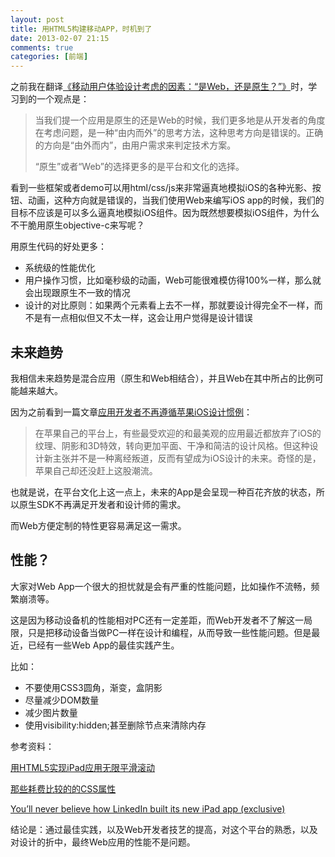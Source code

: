 ```yaml
---
layout: post
title: 用HTML5构建移动APP，时机到了
date: 2013-02-07 21:15
comments: true
categories: [前端]
---
```

之前我在翻译[《移动用户体验设计考虑的因素：“是Web，还是原生？”》](http://yuguo.us/weblog/web-or-native-2/)时，学习到的一个观点是：

> 当我们提一个应用是原生的还是Web的时候，我们更多地是从开发者的角度在考虑问题，是一种“由内而外”的思考方法，这种思考方向是错误的。正确的方向是“由外而内”，由用户需求来判定技术方案。
>
> “原生”或者“Web”的选择更多的是平台和文化的选择。

看到一些框架或者demo可以用html/css/js来非常逼真地模拟iOS的各种光影、按钮、动画，这种方向就是错误的，当我们使用Web来编写iOS app的时候，我们的目标不应该是可以多么逼真地模拟iOS组件。因为既然想要模拟iOS组件，为什么不干脆用原生objective-c来写呢？

用原生代码的好处更多：

* 系统级的性能优化
* 用户操作习惯，比如毫秒级的动画，Web可能很难模仿得100%一样，那么就会出现跟原生不一致的情况
* 设计的对比原则：如果两个元素看上去不一样，那就要设计得完全不一样，而不是有一点相似但又不太一样，这会让用户觉得是设计错误

未来趋势
---
我相信未来趋势是混合应用（原生和Web相结合），并且Web在其中所占的比例可能越来越大。

因为之前看到一篇文章[应用开发者不再遵循苹果iOS设计惯例](http://game.donews.com/news/201301/1717996.html)：

> 在苹果自己的平台上，有些最受欢迎的和最美观的应用最近都放弃了iOS的纹理、阴影和3D特效，转向更加平面、干净和简洁的设计风格。但这种设计新主张并不是一种离经叛道，反而有望成为iOS设计的未来。奇怪的是，苹果自己却还没赶上这股潮流。

也就是说，在平台文化上这一点上，未来的App是会呈现一种百花齐放的状态，所以原生SDK不再满足开发者和设计师的需求。

而Web方便定制的特性更容易满足这一需求。

性能？
---
大家对Web App一个很大的担忧就是会有严重的性能问题，比如操作不流畅，频繁崩溃等。

这是因为移动设备机的性能相对PC还有一定差距，而Web开发者不了解这一局限，只是把移动设备当做PC一样在设计和编程，从而导致一些性能问题。但是最近，已经有一些Web App的最佳实践产生。

比如：

* 不要使用CSS3圆角，渐变，盒阴影
* 尽量减少DOM数量
* 减少图片数量
* 使用visibility:hidden;甚至删除节点来清除内存

参考资料：

[用HTML5实现iPad应用无限平滑滚动](http://blog.csdn.net/hfahe/article/details/7535914)

[那些耗费比较的的CSS属性](http://www.w3cplus.com/blog/605.html)

[You’ll never believe how LinkedIn built its new iPad app (exclusive)](http://venturebeat.com/2012/05/02/linkedin-ipad-app-engineering/#s:profile_ipad_frame)

结论是：通过最佳实践，以及Web开发者技艺的提高，对这个平台的熟悉，以及对设计的折中，最终Web应用的性能不是问题。